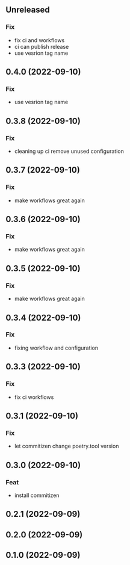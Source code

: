 ## Unreleased

### Fix

- fix ci and workflows
- ci can publish release
- use vesrion tag name

## 0.4.0 (2022-09-10)

### Fix

- use vesrion tag name

## 0.3.8 (2022-09-10)

### Fix

- cleaning up ci remove unused configuration

## 0.3.7 (2022-09-10)

### Fix

- make workflows great again

## 0.3.6 (2022-09-10)

### Fix

- make workflows great again

## 0.3.5 (2022-09-10)

### Fix

- make workflows great again

## 0.3.4 (2022-09-10)

### Fix

- fixing workflow and configuration

## 0.3.3 (2022-09-10)

### Fix

- fix ci workflows

## 0.3.1 (2022-09-10)

### Fix

- let commitizen change poetry.tool version

## 0.3.0 (2022-09-10)

### Feat

- install commitizen

## 0.2.1 (2022-09-09)

## 0.2.0 (2022-09-09)

## 0.1.0 (2022-09-09)
